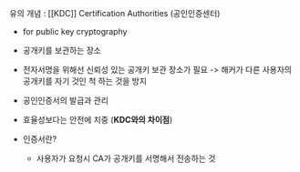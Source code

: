 유의 개념 : [[KDC]]
Certification Authorities (공인인증센터)

- for public key cryptography
- 공개키를 보관하는 장소
- 전자서명을 위해선 신뢰성 있는 공개키 보관 장소가 필요
  -> 해커가 다른 사용자의 공개키를 자기 것인 척 하는 것을 방지
- 공인인증서의 발급과 관리
- 효율성보다는 안전에 치중 (**KDC와의 차이점**)

- 인증서란? 
	- 사용자가 요청시 CA가 공개키를 서명해서 전송하는 것